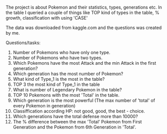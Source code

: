 The project is about Pokemon and their statistics, types, generations etc. In the table I queried a couple of things
like TOP kind of types in the table, % growth, classification with using 'CASE'

The data was downloaded from kaggle.com and the questions was created by me.

Questions/tasks:

1. Number of Pokemons who have only one type.
2. Number of Pokemons who have two types.
3. Which Pokemons have the most Attack and the min Attack in the first generation?
4. Which generation has the most number of Pokemon?
5. What kind of Type_1 is the most in the table? 
6. TOP 3 the most kind of Type_1 in the table
7. What is number of Legendary Pokemon in the table?
8. TOP 10 Pokemons with the most 'Total' in the table.
9. Which generation is the most powerful (The max number of 'total' of every Pokemon in generation)
10. Classiffication according HP: not good, good, the best - choice.
11. Which generations have the total defense more than 10000?
12. The % difference between the max 'Total' Pokemon from First Generation and the Pokemon from 6th Generation in 'Total'.
